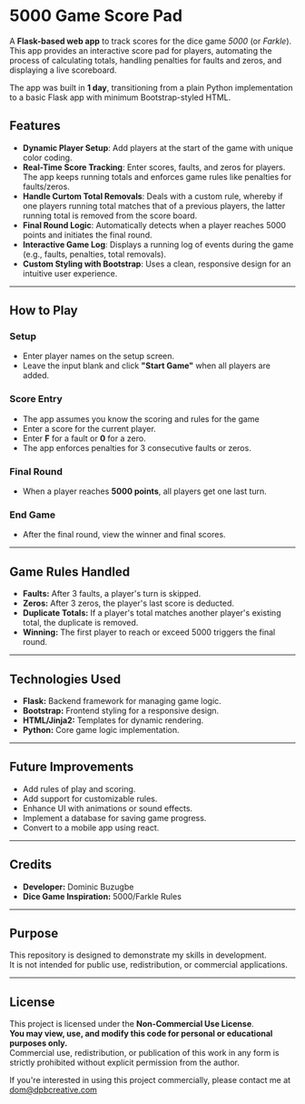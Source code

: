 # 5000 Game Score Pad

A **Flask-based web app** to track scores for the dice game *5000* (or *Farkle*). This app provides an interactive score pad for players, automating the process of calculating totals, handling penalties for faults and zeros, and displaying a live scoreboard. 

The app was built in **1 day**, transitioning from a plain Python implementation to a basic Flask app with minimum Bootstrap-styled HTML.

## Features

- **Dynamic Player Setup**: Add players at the start of the game with unique color coding.
- **Real-Time Score Tracking**: Enter scores, faults, and zeros for players. The app keeps running totals and enforces game rules like penalties for faults/zeros.
- **Handle Curtom Total Removals**: Deals with a custom rule, whereby if one players running total matches that of a previous players, the latter running total is removed from the score board.
- **Final Round Logic**: Automatically detects when a player reaches 5000 points and initiates the final round.
- **Interactive Game Log**: Displays a running log of events during the game (e.g., faults, penalties, total removals).
- **Custom Styling with Bootstrap**: Uses a clean, responsive design for an intuitive user experience.

---

## How to Play

### Setup
- Enter player names on the setup screen.
- Leave the input blank and click **"Start Game"** when all players are added.

### Score Entry
- The app assumes you know the scoring and rules for the game
- Enter a score for the current player.
- Enter **F** for a fault or **0** for a zero.
- The app enforces penalties for 3 consecutive faults or zeros.

### Final Round
- When a player reaches **5000 points**, all players get one last turn.

### End Game
- After the final round, view the winner and final scores.

---

## Game Rules Handled

- **Faults:** After 3 faults, a player's turn is skipped.
- **Zeros:** After 3 zeros, the player's last score is deducted.
- **Duplicate Totals:** If a player's total matches another player's existing total, the duplicate is removed.
- **Winning:** The first player to reach or exceed 5000 triggers the final round.

---

## Technologies Used

- **Flask:** Backend framework for managing game logic.
- **Bootstrap:** Frontend styling for a responsive design.
- **HTML/Jinja2:** Templates for dynamic rendering.
- **Python:** Core game logic implementation.

---

## Future Improvements

- Add rules of play and scoring.
- Add support for customizable rules.
- Enhance UI with animations or sound effects.
- Implement a database for saving game progress.
- Convert to a mobile app using react.

---

## Credits

- **Developer:** Dominic Buzugbe
- **Dice Game Inspiration:** 5000/Farkle Rules

---

## Purpose

This repository is designed to demonstrate my skills in development.  
It is not intended for public use, redistribution, or commercial applications.

---

## License

This project is licensed under the **Non-Commercial Use License**.  
**You may view, use, and modify this code for personal or educational purposes only.**  
Commercial use, redistribution, or publication of this work in any form is strictly prohibited without explicit permission from the author.

If you're interested in using this project commercially, please contact me at dom@dpbcreative.com

